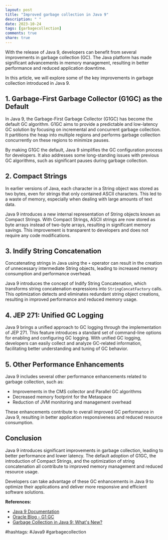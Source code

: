 ```yaml
---
layout: post
title: "Improved garbage collection in Java 9"
description: " "
date: 2023-10-24
tags: [garbagecollection]
comments: true
share: true
---
```


With the release of Java 9, developers can benefit from several improvements in garbage collection (GC). The Java platform has made significant advancements in memory management, resulting in better performance and reduced application downtime.

In this article, we will explore some of the key improvements in garbage collection introduced in Java 9.

## 1. Garbage-First Garbage Collector (G1GC) as the Default

In Java 9, the Garbage-First Garbage Collector (G1GC) has become the default GC algorithm. G1GC aims to provide a predictable and low-latency GC solution by focusing on incremental and concurrent garbage collection. It partitions the heap into multiple regions and performs garbage collection concurrently on these regions to minimize pauses.

By making G1GC the default, Java 9 simplifies the GC configuration process for developers. It also addresses some long-standing issues with previous GC algorithms, such as significant pauses during garbage collection.

## 2. Compact Strings

In earlier versions of Java, each character in a String object was stored as two bytes, even for strings that only contained ASCII characters. This led to a waste of memory, especially when dealing with large amounts of text data.

Java 9 introduces a new internal representation of String objects known as Compact Strings. With Compact Strings, ASCII strings are now stored as byte arrays instead of two-byte arrays, resulting in significant memory savings. This improvement is transparent to developers and does not require any code modifications.

## 3. Indify String Concatenation

Concatenating strings in Java using the `+` operator can result in the creation of unnecessary intermediate String objects, leading to increased memory consumption and performance overhead.

Java 9 introduces the concept of Indify String Concatenation, which transforms string concatenation expressions into `StringConcatFactory` calls. This optimization detects and eliminates redundant string object creations, resulting in improved performance and reduced memory usage.

## 4. JEP 271: Unified GC Logging

Java 9 brings a unified approach to GC logging through the implementation of JEP 271. This feature introduces a standard set of command-line options for enabling and configuring GC logging. With unified GC logging, developers can easily collect and analyze GC-related information, facilitating better understanding and tuning of GC behavior.

## 5. Other Performance Enhancements

Java 9 includes several other performance enhancements related to garbage collection, such as:

- Improvements in the CMS collector and Parallel GC algorithms
- Decreased memory footprint for the Metaspace
- Reduction of JVM monitoring and management overhead

These enhancements contribute to overall improved GC performance in Java 9, resulting in better application responsiveness and reduced resource consumption.

## Conclusion

Java 9 introduces significant improvements in garbage collection, leading to better performance and lower latency. The default adoption of G1GC, the introduction of Compact Strings, and the optimization of string concatenation all contribute to improved memory management and reduced resource usage.

Developers can take advantage of these GC enhancements in Java 9 to optimize their applications and deliver more responsive and efficient software solutions.

**References:**
- [Java 9 Documentation](https://docs.oracle.com/javase/9/)
- [Oracle Blog - G1 GC](https://blogs.oracle.com/java-platform-group/java-9-g1gc-enhancements)
- [Garbage Collection in Java 9: What's New?](https://dzone.com/articles/garbage-collection-in-java-9-whats-new) 

#hashtags: #Java9 #garbagecollection